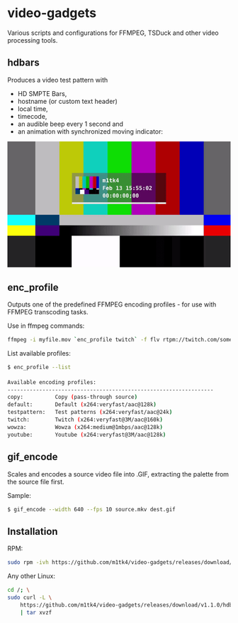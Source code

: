 # video-gadgets
Various scripts and configurations for FFMPEG, TSDuck and other video processing tools.

## hdbars 
Produces a video test pattern with 

- HD SMPTE Bars, 
- hostname (or custom text header) 
- local time, 
- timecode, 
- an audible beep every 1 second and 
- an animation with synchronized moving indicator:

![hdbars screenshot](/assets/hdbars-screenshot.gif)

## enc_profile
Outputs one of the predefined FFMPEG encoding profiles - for use with FFMPEG transcoding
tasks.

Use in ffmpeg commands:
```bash
ffmpeg -i myfile.mov `enc_profile twitch` -f flv rtpm://twitch.com/something
```

List available profiles:
```bash
$ enc_profile --list
 
Available encoding profiles:
-----------------------------------------------------------------
copy:          Copy (pass-through source)
default:       Default (x264:veryfast/aac@128k)
testpattern:   Test patterns (x264:veryfast/aac@24k)
twitch:        Twitch (x264:veryfast@3M/aac@160k)
wowza:         Wowza (x264:medium@1mbps/aac@128k)
youtube:       Youtube (x264:veryfast@3M/aac@128k)
```

## gif_encode

Scales and encodes a source video file into .GIF, extracting the palette from the source file first.

Sample:
```bash
$ gif_encode --width 640 --fps 10 source.mkv dest.gif
```

## Installation

RPM:
```bash
sudo rpm -ivh https://github.com/m1tk4/video-gadgets/releases/download/v1.1.0/video-gadgets-1.1.0.noarch.rpm
```

Any other Linux:
```bash
cd /; \
sudo curl -L \
    https://github.com/m1tk4/video-gadgets/releases/download/v1.1.0/hdbars \
    | tar xvzf
```
